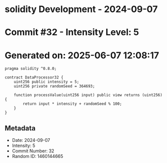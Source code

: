 ﻿# solidity Development - 2024-09-07
# Commit #32 - Intensity Level: 5
# Generated on: 2025-06-07 12:08:17
```solidity
pragma solidity ^0.8.0;

contract DataProcessor32 {
    uint256 public intensity = 5;
    uint256 private randomSeed = 364693;

    function processValue(uint256 input) public view returns (uint256) {
        return input * intensity + randomSeed % 100;
    }
}
```
## Metadata
- Date: 2024-09-07
- Intensity: 5
- Commit Number: 32
- Random ID: 1460144665
